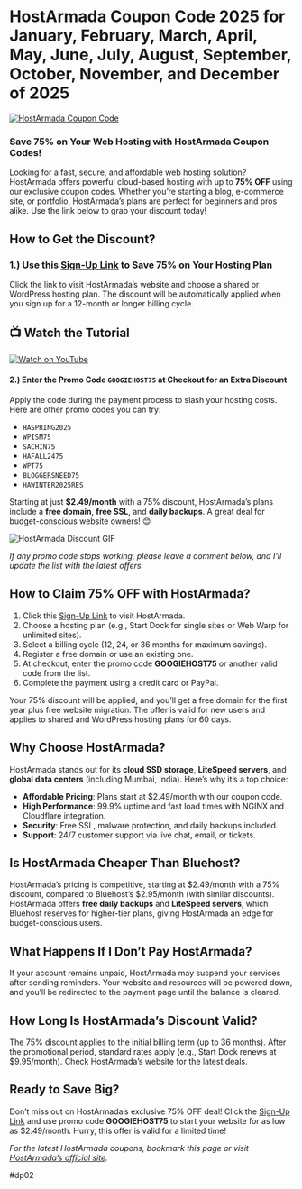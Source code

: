 # HostArmada Coupon Code 2025 for January, February, March, April, May, June, July, August, September, October, November, and December of 2025

[![HostArmada Coupon Code](https://www.wp-tweaks.com/wp-content/uploads/2021/11/hostarmada-logo.webp)](https://snipitx.com/hostarmada-jy)

### Save 75% on Your Web Hosting with HostArmada Coupon Codes!

Looking for a fast, secure, and affordable web hosting solution? HostArmada offers powerful cloud-based hosting with up to **75% OFF** using our exclusive coupon codes. Whether you’re starting a blog, e-commerce site, or portfolio, HostArmada’s plans are perfect for beginners and pros alike. Use the link below to grab your discount today!

## How to Get the Discount?

### 1.) Use this [Sign-Up Link](https://snipitx.com/hostarmada-jy) to Save 75% on Your Hosting Plan

Click the link to visit HostArmada’s website and choose a shared or WordPress hosting plan. The discount will be automatically applied when you sign up for a 12-month or longer billing cycle.

## 📺 Watch the Tutorial
[![Watch on YouTube](https://img.youtube.com/vi/xyz12345/0.jpg)](https://youtu.be/UDpbvEodtag?si=LfuS9peupQNW8NzU)

#### 2.) Enter the Promo Code `GOOGIEHOST75` at Checkout for an Extra Discount

Apply the code during the payment process to slash your hosting costs. Here are other promo codes you can try:

- `HASPRING2025`
- `WPISM75`
- `SACHIN75`
- `HAFALL2475`
- `WPT75`
- `BLOGGERSNEED75`
- `HAWINTER2025RES`

Starting at just **$2.49/month** with a 75% discount, HostArmada’s plans include a **free domain**, **free SSL**, and **daily backups**. A great deal for budget-conscious website owners! 😊

![HostArmada Discount GIF](https://bloggingden.com/wp-content/uploads/2021/11/hostarmada-hosting-1.gif)

*If any promo code stops working, please leave a comment below, and I’ll update the list with the latest offers.*

## How to Claim 75% OFF with HostArmada?

1. Click this [Sign-Up Link](https://snipitx.com/hostarmada-jy) to visit HostArmada.
2. Choose a hosting plan (e.g., Start Dock for single sites or Web Warp for unlimited sites).
3. Select a billing cycle (12, 24, or 36 months for maximum savings).
4. Register a free domain or use an existing one.
5. At checkout, enter the promo code **GOOGIEHOST75** or another valid code from the list.
6. Complete the payment using a credit card or PayPal.

Your 75% discount will be applied, and you’ll get a free domain for the first year plus free website migration. The offer is valid for new users and applies to shared and WordPress hosting plans for 60 days.

## Why Choose HostArmada?

HostArmada stands out for its **cloud SSD storage**, **LiteSpeed servers**, and **global data centers** (including Mumbai, India). Here’s why it’s a top choice:

- **Affordable Pricing**: Plans start at $2.49/month with our coupon code.[](https://bloggerspassion.com/hostarmada-coupon-code/)
- **High Performance**: 99.9% uptime and fast load times with NGINX and Cloudflare integration.
- **Security**: Free SSL, malware protection, and daily backups included.
- **Support**: 24/7 customer support via live chat, email, or tickets.

## Is HostArmada Cheaper Than Bluehost?

HostArmada’s pricing is competitive, starting at $2.49/month with a 75% discount, compared to Bluehost’s $2.95/month (with similar discounts). HostArmada offers **free daily backups** and **LiteSpeed servers**, which Bluehost reserves for higher-tier plans, giving HostArmada an edge for budget-conscious users.[](https://vpsdiscounts.com/hostarmada/)

## What Happens If I Don’t Pay HostArmada?

If your account remains unpaid, HostArmada may suspend your services after sending reminders. Your website and resources will be powered down, and you’ll be redirected to the payment page until the balance is cleared.[](https://hostadvice.com/hosting-company/hostarmada-coupons/)

## How Long Is HostArmada’s Discount Valid?

The 75% discount applies to the initial billing term (up to 36 months). After the promotional period, standard rates apply (e.g., Start Dock renews at $9.95/month). Check HostArmada’s website for the latest deals.[](https://www.wpkube.com/coupons/hostarmada-coupon/)

## Ready to Save Big?

Don’t miss out on HostArmada’s exclusive 75% OFF deal! Click the [Sign-Up Link](https://snipitx.com/hostarmada-jy) and use promo code **GOOGIEHOST75** to start your website for as low as $2.49/month. Hurry, this offer is valid for a limited time!

*For the latest HostArmada coupons, bookmark this page or visit [HostArmada’s official site](https://www.hostarmada.com).*

#dp02